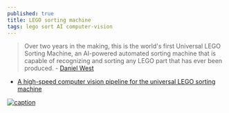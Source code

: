 ```yaml
---
published: true
title: LEGO sorting machine
tags: lego sort AI computer-vision
---
```

> Over two years in the making, this is the world's first Universal LEGO Sorting Machine, an AI-powered automated sorting machine that is capable of recognizing and sorting any LEGO part that has ever been produced. - [Daniel West](https://www.youtube.com/watch?v=04JkdHEX3Yk)

- [A high-speed computer vision pipeline for the universal LEGO sorting machine](https://towardsdatascience.com/a-high-speed-computer-vision-pipeline-for-the-universal-lego-sorting-machine-253f5a690ef4)

[![caption](https://img.youtube.com/vi/04JkdHEX3Yk/0.jpg)](https://www.youtube.com/watch?v=04JkdHEX3Yk)
